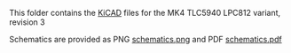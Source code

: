 This folder contains the [KiCAD](http://kicad-pcb.org/) files for the MK4 TLC5940 LPC812 variant, revision 3

Schematics are provided as PNG [schematics.png](schematics.png) and PDF [schematics.pdf](schematics.pdf)